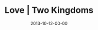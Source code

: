 ---
layout: message
category: message
series: "Kingdom Come"
title: "Love | Two Kingdoms"
date: 2013-10-12-00-00
message_id: 826
description: ""
video: "http://s3.amazonaws.com/crossroads-media/messages/video/kingdom_come_1.mp4"
video-duration: "44:26"
video-image: "http://s3.amazonaws.com/crossroads-media/images/Kingdom_Come_1.jpg"
audio: "http://s3.amazonaws.com/crossroads-media/messages/audio/kingdom_come_1.mp3"
audio-duration: "44:26"
program: "http://s3.amazonaws.com/crossroads-media/documents/KingdomProgram_Week1_LO.pdf"
explicit: false
---